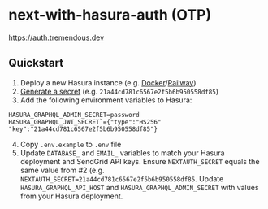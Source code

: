 # next-with-hasura-auth (OTP)

https://auth.tremendous.dev

## Quickstart

1. Deploy a new Hasura instance (e.g. [Docker](https://heroku.com/deploy?template=https://github.com/hasura/graphql-engine-heroku)/[Railway](https://railway.app/new/template?HASURA_GRAPHQL_ADMIN_SECRETDesc=To%20secure%20your%20GraphQL%20endpoint%20and%20the%20Hasura%20console.&plugins=postgresql&template=https%3A%2F%2Fgithub.com%2Frailwayapp%2Fexamples%2Ftree%2Fmaster%2Fexamples%2Fhasura&envs=HASURA_GRAPHQL_ADMIN_SECRET))
2. [Generate a secret](https://generate-secret.vercel.app/32) (e.g. `21a44cd781c6567e2f5b6b950558df85`)
3. Add the following environment variables to Hasura:

```
HASURA_GRAPHQL_ADMIN_SECRET=password
HASURA_GRAPHQL_JWT_SECRET`={"type":"HS256" "key":"21a44cd781c6567e2f5b6b950558df85"}
```

4. Copy `.env.example` to `.env` file
5. Update `DATABASE_` and `EMAIL_` variables to match your Hasura deployment and SendGrid API keys. Ensure `NEXTAUTH_SECRET` equals the same value from #2 (e.g. `NEXTAUTH_SECRET=21a44cd781c6567e2f5b6b950558df85`. Update `HASURA_GRAPHQL_API_HOST` and `HASURA_GRAPHQL_ADMIN_SECRET` with values from your Hasura deployment.
